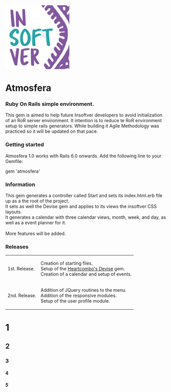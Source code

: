 <img src="lib/images/readme/logo.png" alt="Insoftver"> 
<h1>Atmosfera</h1>
<h3>Ruby On Rails simple environment.</h3>
<p>This gem is aimed to help future Insoftver developers to avoid initialization of an RoR server environment. It intention is to reduce te RoR environment setup to simple rails generators. While building it Agile Methodology was practiced so it will be updated on that pace.</p>

<h3>Getting started</h3>
<p>Atmosfera 1.0 works with Rails 6.0 onwards. Add the following line to your Gemfile:</p>

gem 'atmosfera'

<h3>Information</h3>
<p>
	This gem generates a controller called Start and sets its index.html.erb file up as a the root of the project.<br>
	It sets as well the Devise gem and applies to its views the insoftver CSS layouts.<br>
	It generates a calendar with three calendar views, month, week, and day, as well as a event planner for it.<br><br>
	More features will be added.
</p>

<h3>Releases</h3>
<table style="width:100%">
	<tr>
    	<td>1st. Release.</td>
    	<td>
    		<p>
    		Creation of starting files.<br>
    		Setup of the <a href="https://github.com/heartcombo/devise">Heartcombo's Devise</a> gem.<br>
    		Creation of a calendar and setup of events.<br>
	    	</p>
    	</td>
  	</tr>
	<tr>
    	<td>2nd. Release.</td>
    	<td>
    		<p>
    		Addition of JQuery routines to the menu.<br>
    		Addition of the responsive modules.<br>
    		Setup of the user profile module.<br>
    		</p>
    	</td>
  	</tr>  
</table> 







<h1>1</h1>
<h2>2</h2>
<h3>3</h3>
<h4>4</h4>
<h5>5</h5>
